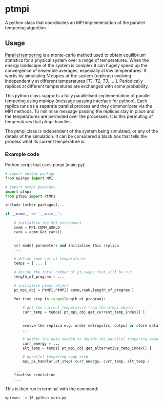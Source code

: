# ptmpi
A python class that coordinates an MPI implementation of the parallel tempering algorithm

## Usage

[Parallel tempering](https://en.wikipedia.org/wiki/Parallel_tempering) is a monte-carlo method used to obtain equilibrium statistics for a physical system over a range of temperatures. When the energy landscape of the system is complex it can hugely speed up the convergence of ensemble averages, especially at low temperatures. It works by simulating *N* copies of the system (replicas) evolving independently at different temperatures [*T1*, *T2*, *T3*, ... ]. Periodically replicas at different temperatures are exchanged with some probability.

This python class supports a fully parallelised implementation of parallel tempering using mpi4py (message passing interface for python). Each replica runs as a separate parallel process and they communicate via the MPI methods. To minimise message passing the replicas stay in place and the temperatures are permuted over the processes. It is this permuting of temperatures that ptmpi handles.

The ptmpi class is independent of the system being simulated, or any of the details of the simulation. It can be considered a black box that tells the process what its current temperature is.

### Example code 

Python script that uses ptmpi (main.py):

```python
# import mpi4py package
from mpi4py import MPI

# import ptmpi packages
import ptmpi
from ptmpi import PtMPI

include (other packages)...

if __name__ == '__main__':
	
	# initialise the MPI evironment
    comm = MPI.COMM_WORLD
    rank = comm.Get_rank()

    ...
	set model parameters and initialise this replica
	...

	# define some set of temperatures
	temps = [ ... ]

	# decide the total number of pt-swaps that will be run
	length_of_program = ...

	# initialise ptmpi object
    pt_mpi_obj = PtMPI.PtMPI( comm,rank,length_of_program )

    for time_step in range(length_of_program):

    	# get the current temperature from the ptmpi object
    	curr_temp = temps[ pt_mpi_obj.get_current_temp_index() ]

    	...
    	evolve the replica e.g. under metropolis, output or store data, etc.
    	...

    	# gather the data needed to decide the parallel tempering swap
    	curr_energy = ...
    	alt_temp = temps[ pt_mpi_obj.get_alternative_temp_index() ]

    	# parallel tempering swap step
    	mpi_pi_handler.pt_step( curr_energy, curr_temp, alt_temp )

   	...
   	finalise simulation
   	...
```

This is then run in terminal with the command:

```bash
mpiexec -n 16 python main.py
```